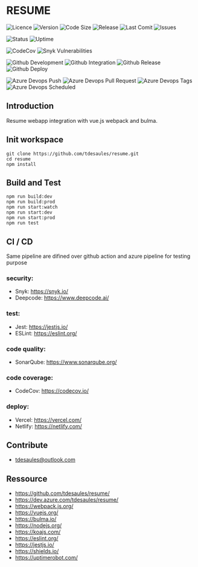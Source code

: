 # RESUME

![Licence](https://img.shields.io/github/license/tdesaules/resume?color=blue)
![Version](https://img.shields.io/github/package-json/v/tdesaules/resume?color=blue)
![Code Size](https://img.shields.io/github/languages/code-size/tdesaules/resume)
![Release](https://img.shields.io/github/v/release/tdesaules/resume?color=blue)
![Last Comit](https://img.shields.io/github/last-commit/tdesaules/resume)
![Issues](https://img.shields.io/github/issues-raw/tdesaules/resume)

![Status](https://img.shields.io/uptimerobot/status/m786436753-308971c88c0c631bb6b46c02)
![Uptime](https://img.shields.io/uptimerobot/ratio/m786436753-308971c88c0c631bb6b46c02)

![CodeCov](https://img.shields.io/codecov/c/gh/tdesaules/resume?logo=codecov&logoColor=white)
![Snyk Vulnerabilities](https://img.shields.io/snyk/vulnerabilities/github/tdesaules/resume?logo=snyk&logoColor=white)

![Github Development](https://img.shields.io/github/workflow/status/tdesaules/resume/Development?label=development&logo=github-actions&logoColor=white)
![Github Integration](https://img.shields.io/github/workflow/status/tdesaules/resume/Integration?label=integration&logo=github-actions&logoColor=white)
![Github Release](https://img.shields.io/github/workflow/status/tdesaules/resume/Release?label=release&logo=github-actions&logoColor=white)
![Github Deploy](https://img.shields.io/github/workflow/status/tdesaules/resume/Deploy?label=deploy&logo=github-actions&logoColor=white)

![Azure Devops Push](https://img.shields.io/azure-devops/build/tdesaules/1de24ddb-bfb8-43cb-827d-d5673364bbd4/23?label=push&logo=azure-pipelines&logoColor=white)
![Azure Devops Pull Request](https://img.shields.io/azure-devops/build/tdesaules/1de24ddb-bfb8-43cb-827d-d5673364bbd4/24?label=pull%20request&logo=azure-pipelines&logoColor=white)
![Azure Devops Tags](https://img.shields.io/azure-devops/build/tdesaules/1de24ddb-bfb8-43cb-827d-d5673364bbd4/26?label=tags&logo=azure-pipelines&logoColor=white)
![Azure Devops Scheduled](https://img.shields.io/azure-devops/build/tdesaules/1de24ddb-bfb8-43cb-827d-d5673364bbd4/25?label=scheduled&logo=azure-pipelines&logoColor=white)

## Introduction

Resume webapp integration with vue.js webpack and bulma.

## Init workspace

```shell
git clone https://github.com/tdesaules/resume.git
cd resume
npm install
```

## Build and Test

```shell
npm run build:dev
npm run build:prod
npm run start:watch
npm run start:dev
npm run start:prod
npm run test
```

## CI / CD

Same pipeline are difined over github action and azure pipeline for testing purpose 

### security:

-   Snyk: <https://snyk.io/>
-   Deepcode: <https://www.deepcode.ai/>

### test:

-   Jest: <https://jestjs.io/>
-   ESLint: <https://eslint.org/>

### code quality:

-   SonarQube: <https://www.sonarqube.org/>

### code coverage:

-   CodeCov: <https://codecov.io/>

### deploy:

-   Vercel: <https://vercel.com/>
-   Netlify: <https://netlify.com/>

## Contribute

-   tdesaules@outlook.com

## Ressource

-   <https://github.com/tdesaules/resume/>
-   <https://dev.azure.com/tdesaules/resume/>
-   <https://webpack.js.org/>
-   <https://vuejs.org/>
-   <https://bulma.io/>
-   <https://nodejs.org/>
-   <https://koajs.com/>
-   <https://eslint.org/>
-   <https://jestjs.io/>
-   <https://shields.io/>
-   <https://uptimerobot.com/>
